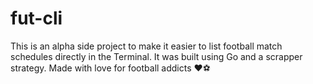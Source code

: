 # fut-cli

This is an alpha side project to make it easier to list football match schedules directly in the Terminal. 
It was built using Go and a scrapper strategy. 
Made with love for football addicts ❤️⚽
